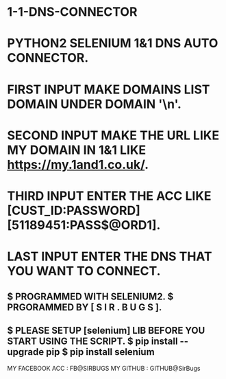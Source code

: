 # 1-1-DNS-CONNECTOR
# PYTHON2 SELENIUM 1&1 DNS AUTO CONNECTOR.
# FIRST INPUT MAKE DOMAINS LIST DOMAIN UNDER DOMAIN '\n'.
# SECOND INPUT MAKE THE URL LIKE MY DOMAIN IN 1&1 LIKE https://my.1and1.co.uk/.
# THIRD INPUT ENTER THE ACC LIKE [CUST_ID:PASSWORD] [51189451:PASS$@ORD1].
# LAST INPUT ENTER THE DNS THAT YOU WANT TO CONNECT.
$ PROGRAMMED WITH SELENIUM2.
$ PRGORAMMED BY [ S I R . B U G S ].
---------------------------------------------
$ PLEASE SETUP [selenium] LIB BEFORE YOU START USING THE SCRIPT.
$ pip install --upgrade pip
$ pip install selenium
---------------------------------------------
MY FACEBOOK ACC : FB@SIRBUGS
MY GITHUB : GITHUB@SirBugs
